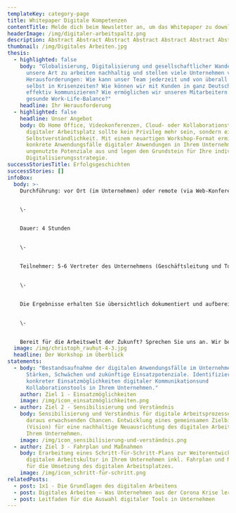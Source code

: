 ```yaml
---
templateKey: category-page
title: Whitepaper Digitale Kompetenzen
contentTitle: Melde dich beim Newsletter an, um das Whitepaper zu downloaden
headerImage: /img/digitaler-arbeitspaltz.png
description: Abstract Abstract Abstract Abstract Abstract Abstract Abstract Abstract Abstract Abstract Abstract AbstractAbstract Abstract Abstract Abstract v Abstract Abstract Abstract Abstract Abstract Abstract Abstract 
thumbnail: /img/Digitales Arbeiten.jpg
thesis:
  - highlighted: false
    body: "Globalisierung, Digitalisierung und gesellschaftlicher Wandel verändern
      unsere Art zu arbeiten nachhaltig und stellen viele Unternehmen vor neue
      Herausforderungen: Wie kann unser Team jederzeit und von überall arbeiten,
      selbst in Krisenzeiten? Wie können wir mit Kunden in ganz Deutschland
      effektiv kommunizieren? Wie ermöglichen wir unseren Mitarbeitern eine
      gesunde Work-Life-Balance?"
    headline: Ihr Herausforderung
  - highlighted: false
    headline: Unser Angebot
    body: Ob Home Office, Videokonferenzen, Cloud- oder Kollaborationstools – ein
      digitaler Arbeitsplatz sollte kein Privileg mehr sein, sondern eine
      Selbstverständlichkeit. Mit einem neuartigen Workshop-Format ermitteln wir
      konkrete Anwendungsfälle digitaler Anwendungen in Ihrem Unternehmen, loten
      ungenutzte Potenziale aus und legen den Grundstein für Ihre individuelle
      Digitalisierungsstrategie.
successStoriesTitle: Erfolgsgeschichten
successStories: []
infoBox:
  body: >-
    Durchführung: vor Ort (im Unternehmen) oder remote (via Web-Konferenz)


    \-


    Dauer: 4 Stunden


    \-


    Teilnehmer: 5-6 Vertreter des Unternehmens (Geschäftsleitung und Top-Management)


    \-


    Die Ergebnisse erhalten Sie übersichtlich dokumentiert und aufbereitet im Anschluss an den Workshop. Auf dieser Grundlage können Sie erste konkrete Maßnahmen anstoßen oder künftige Digitalisierungsvorhaben planen. Gern unterstützen wir Sie auch dabei.


    \-


    Bereit für die Arbeitswelt der Zukunft? Sprechen Sie uns an. Wir beraten Sie gern und planen gemeinsam Ihren individuellen Workshop.
  image: /img/christoph_rauhut-4-3.jpg
  headline: Der Workshop im Überblick
statements:
  - body: "Bestandsaufnahme der digitalen Anwendungsfälle im Unternehmen: aktuelle
      Stärken, Schwächen und zukünftige Einsatzpotenziale. Identifizierung
      konkreter Einsatzmöglichkeiten digitaler Kommunikationsund
      Kollaborationstools in Ihrem Unternehmen."
    author: Ziel 1 - Einsatzmöglichkeiten
    image: /img/icon_einsatzmöglichkeiten.png
  - author: Ziel 2 - Sensibilisierung und Verständnis
    body: Sensibilisierung und Verständnis für digitale Arbeitsprozesse und die
      daraus erwachsenden Chancen. Entwicklung eines gemeinsamen Zielbilds
      (Vision) für eine nachhaltige Neuausrichtung des digitalen Arbeitens in
      Ihrem Unternehmen.
    image: /img/icon_sensibilisierung-und-verständnis.png
  - author: Ziel 3 - Fahrplan und Maßnahmen
    body: Erarbeitung eines Schritt-für-Schritt-Plans zur Weiterentwicklung der
      digitalen Arbeitskultur in Ihrem Unternehmen inkl. Fahrplan und Maßnahmen
      für die Umsetzung des digitalen Arbeitsplatzes.
    image: /img/icon_schritt-für-schritt.png
relatedPosts:
  - post: 1x1 - Die Grundlagen des digitalen Arbeitens
  - post: Digitales Arbeiten – Was Unternehmen aus der Corona Krise lernen müssen
  - post: Leitfaden für die Auswahl digitaler Tools in Unternehmen
---
```

